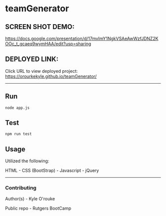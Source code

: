 # teamGenerator

## SCREEN SHOT DEMO:
https://docs.google.com/presentation/d/17mvImY1NgkVSAeAwWzfJDNZ2KOOc_t_gcaeq9wymHAA/edit?usp=sharing


## DEPLOYED LINK:
Click URL to view deployed project:
https://orourkekyle.github.io/teamGenerator/

-----------------------------------------------------

## Run
```node app.js```

## Test
```npm run test```

## Usage
Utilized the following:

HTML -
CSS  (BootStrap) -
Javascript - 
jQuery

------------------------------------------------------


### Contributing

Author(s) - Kyle O'rouke


Public repo - Rutgers BootCamp
